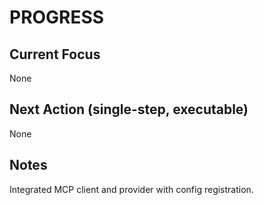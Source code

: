 # PROGRESS

## Current Focus
None

## Next Action (single-step, executable)
None

## Notes
Integrated MCP client and provider with config registration.
